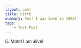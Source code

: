 ```yaml
---
layout: post
title: Birth
summary: Yes! I was born in 1996!
tags:
    - Test Post
---
```


_Oi Mate_! I am alive!

